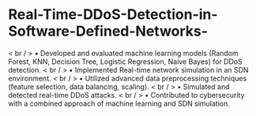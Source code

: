 # Real-Time-DDoS-Detection-in-Software-Defined-Networks-
< br / > • Developed and evaluated machine learning models (Random Forest, KNN, Decision Tree, Logistic Regression, Naive
  Bayes) for DDoS detection.
< br / > • Implemented Real-time network simulation in an SDN environment.
< br / > • Utilized advanced data preprocessing techniques (feature selection, data balancing, scaling).
< br / > • Simulated and detected real-time DDoS attacks.
< br / > • Contributed to cybersecurity with a combined approach of machine learning and SDN simulation.
